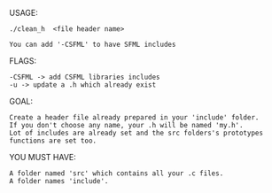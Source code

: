 USAGE:

    ./clean_h  <file header name>

    You can add '-CSFML' to have SFML includes

FLAGS:

    -CSFML -> add CSFML libraries includes
    -u -> update a .h which already exist

GOAL:

    Create a header file already prepared in your 'include' folder.
    If you don't choose any name, your .h will be named 'my.h'.
    Lot of includes are already set and the src folders's prototypes functions are set too.

YOU MUST HAVE:

    A folder named 'src' which contains all your .c files.
    A folder names 'include'.